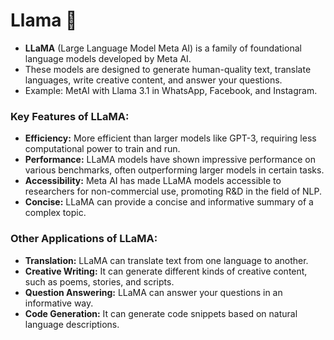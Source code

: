 # Llama 🐑

- **LLaMA** (Large Language Model Meta AI) is a family of foundational language models developed by Meta AI. 
- These models are designed to generate human-quality text, translate languages, write creative content, and answer your questions.
- Example: MetAI with Llama 3.1 in WhatsApp, Facebook, and Instagram.

### **Key Features of LLaMA:**
- **Efficiency:** More efficient than larger models like GPT-3, requiring less computational power to train and run.
- **Performance:** LLaMA models have shown impressive performance on various benchmarks, often outperforming larger models in certain tasks.
- **Accessibility:** Meta AI has made LLaMA models accessible to researchers for non-commercial use, promoting R&D in the field of NLP.
- **Concise:** LLaMA can provide a concise and informative summary of a complex topic.

### Other Applications of LLaMA:
* **Translation:** LLaMA can translate text from one language to another.
* **Creative Writing:** It can generate different kinds of creative content, such as poems, stories, and scripts.
* **Question Answering:** LLaMA can answer your questions in an informative way.
* **Code Generation:** It can generate code snippets based on natural language descriptions.
